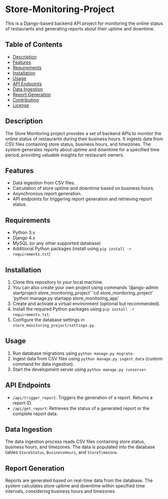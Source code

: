 # Store-Monitoring-Project

This is a Django-based backend API project for monitoring the online status of restaurants and generating reports about their uptime and downtime.

## Table of Contents

- [Description](#description)
- [Features](#features)
- [Requirements](#requirements)
- [Installation](#installation)
- [Usage](#usage)
- [API Endpoints](#api-endpoints)
- [Data Ingestion](#data-ingestion)
- [Report Generation](#report-generation)
- [Contributing](#contributing)
- [License](#license)

## Description

The Store Monitoring project provides a set of backend APIs to monitor the online status of restaurants during their business hours. It ingests data from CSV files containing store status, business hours, and timezones. The system generates reports about uptime and downtime for a specified time period, providing valuable insights for restaurant owners.

## Features

- Data ingestion from CSV files.
- Calculation of store uptime and downtime based on business hours.
- Asynchronous report generation.
- API endpoints for triggering report generation and retrieving report status.

## Requirements

- Python 3.x
- Django 4.x
- MySQL (or any other supported database)
- Additional Python packages (install using `pip install -r requirements.txt`)

## Installation

1. Clone this repository to your local machine.
2. You can also create your own project using commands
  'django-admin startproject store_monitoring_project'
  'cd store_monitoring_project'
  'python manage.py startapp store_monitoring_app'
4. Create and activate a virtual environment (optional but recommended).
5. Install the required Python packages using `pip install -r requirements.txt`.
6. Configure the database settings in `store_monitoring_project/settings.py`.

## Usage

1. Run database migrations using `python manage.py migrate`.
2. Ingest data from CSV files using `python manage.py ingest_data` (custom command for data ingestion).
3. Start the development server using `python manage.py runserver`.

## API Endpoints

- `/api/trigger_report`: Triggers the generation of a report. Returns a report ID.
- `/api/get_report`: Retrieves the status of a generated report or the complete report data.

## Data Ingestion

The data ingestion process reads CSV files containing store status, business hours, and timezones. The data is populated into the database tables `StoreStatus`, `BusinessHours`, and `StoreTimezone`.

## Report Generation

Reports are generated based on real-time data from the database. The system calculates store uptime and downtime within specified time intervals, considering business hours and timezones.
